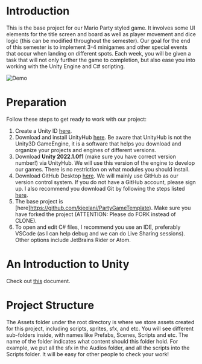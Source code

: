 # Introduction
This is the base project for our Mario Party styled game. It involves some UI elements for the title screen and board as well as player movement and dice logic (this can be modified throughout the semester). Our goal for the end of this semester is to implement 3-4 minigames and other special events that occur when landing on different spots. Each week, you will be given a task that will not only further the game to completion, but also ease you into working with the Unity Engine and C# scripting.


![Demo](https://s9.gifyu.com/images/ezgif-1-af1b642161.gif)


# Preparation 

Follow these steps to get ready to work with our project:
1) Create a Unity ID [here](https://id.unity.com/).
2) Download and install UnityHub [here](https://unity3d.com/get-unity/download). Be aware that UnityHub is not the Unity3D GameEngine, it is a software that helps you download and organize your projects and engines of different versions.
3) Download **Unity 2022.1.0f1** (make sure you have correct version number!) via UnityHub. We will use this version of the engine to develop our games. There is no restriction on what modules you should install.
4) Download GitHub Desktop [here](https://desktop.github.com/). We will mainly use GitHub as our version control system. If you do not have a GitHub account, please sign up. I also recommend you download Git by following the steps listed [here](https://sp23.datastructur.es/materials/lab/lab01/windows.html#b-install-git).
5) The base project is [here]https://github.com/kjeelani/PartyGameTemplate). Make sure you have forked the project (ATTENTION: Please do FORK instead of CLONE).
6) To open and edit C# files, I recommend you use an IDE, preferably VSCode (as I can help debug and we can do Live Sharing sessions). Other options include JetBrains Rider or Atom.


# An Introduction to Unity

Check out [this](https://docs.google.com/document/d/1v7z0DdEw7tjqu52R-4adhVVC3oGLB7_nJyqyeO_OSnI/edit?usp=sharing) document.


# Project Structure

The Assets folder under the root directory is where we store assets created for this project, including scripts, sprites, sfx, and etc. You will see different sub-folders inside, with names like Prefabs, Scenes, Scripts and etc. The name of the folder indicates what content should this folder hold. For example, we put all the sfx in the Audios folder, and all the scripts into the Scripts folder. It will be easy for other people to check your work!
